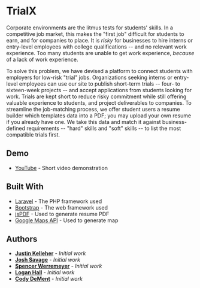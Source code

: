 # TrialX

Corporate environments are the litmus tests for students' skills. In a competitive job market, this makes the "first job" difficult for students to earn, and for companies to place. It is *risky* for businesses to hire interns or entry-level employees with college qualifications -- and no relevant work experience. Too many students are unable to get work experience, *because* of a lack of work experience.

To solve this problem, we have devised a platform to connect students with employers for low-risk "trial" jobs. Organizations seeking interns or entry-level employees can use our site to publish short-term trials -- four- to sixteen-week projects -- and accept applications from students looking for work. Trials are kept short to reduce risky commitment while still offering valuable experience to students, and project deliverables to companies. To streamline the job-matching process, we offer student users a resume builder which templates data into a PDF; you may upload your own resume if you already have one. We take this data and match it against business-defined requirements -- "hard" skills and "soft" skills -- to list the most compatible trials first.

## Demo

* [YouTube](https://youtube.com/) - Short video demonstration

## Built With

* [Laravel](https://laravel.com/) - The PHP framework used
* [Bootstrap](http://getbootstrap.com/) - The web framework used
* [jsPDF](https://github.com/MrRio/jsPDF) - Used to generate resume PDF
* [Google Maps API](https://developers.google.com/maps/) - Used to generate map

## Authors

* **[Justin Kelleher](https://github.com/JustinKelleher)** - *Initial work*
* **[Josh Savage](https://github.com/Fraejix)** - *Initial work*
* **[Spencer Werremeyer](https://github.com/SpencerWerremeyer)** - *Initial work*
* **[Logan Hall](https://github.com/)** - *Initial work*
* **[Cody DeMent](https://github.com/)** - *Initial work*
